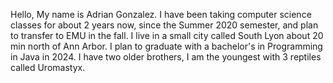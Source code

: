 Hello, My name is Adrian Gonzalez. I have been taking computer science classes for about 2 years now, since the Summer 2020 semester, and plan to transfer to EMU in the fall. I live in a small city called South Lyon about 20 min north of Ann Arbor. I plan to graduate with a bachelor's in Programming in Java in 2024. I have two older brothers, I am the youngest with 3 reptiles called Uromastyx.
